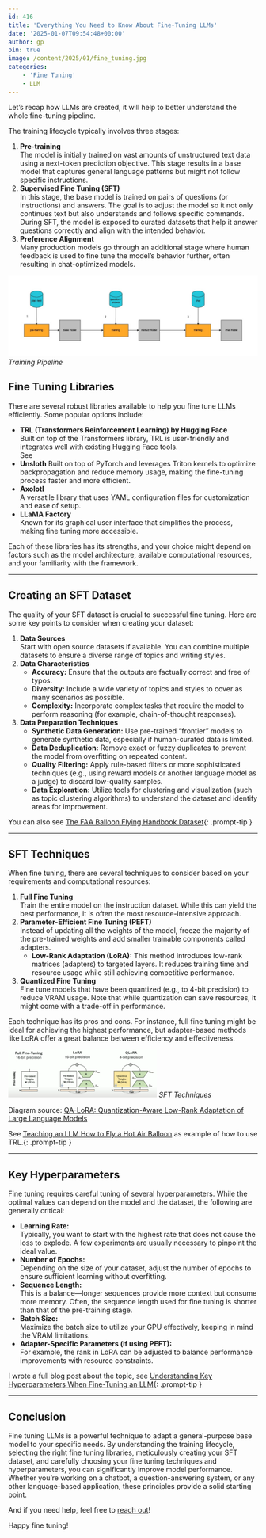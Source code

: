 ```yaml
---
id: 416
title: 'Everything You Need to Know About Fine-Tuning LLMs'
date: '2025-01-07T09:54:48+00:00'
author: gp
pin: true
image: /content/2025/01/fine_tuning.jpg
categories:
    - 'Fine Tuning'
    - LLM
---
```


Let’s recap how LLMs are created, it will help to better understand the whole fine-tuning pipeline.

The training lifecycle typically involves three stages:

1. **Pre-training**  
    The model is initially trained on vast amounts of unstructured text data using a next-token prediction objective. This stage results in a base model that captures general language patterns but might not follow specific instructions.
2. **Supervised Fine Tuning (SFT)**  
    In this stage, the base model is trained on pairs of questions (or instructions) and answers. The goal is to adjust the model so it not only continues text but also understands and follows specific commands. During SFT, the model is exposed to curated datasets that help it answer questions correctly and align with the intended behavior.
3. **Preference Alignment**  
    Many production models go through an additional stage where human feedback is used to fine tune the model’s behavior further, often resulting in chat-optimized models.

![](/content/2025/01/fine_tuning.jpg)
_Training Pipeline_
## Fine Tuning Libraries

There are several robust libraries available to help you fine tune LLMs efficiently. Some popular options include:

- **TRL (Transformers Reinforcement Learning) by Hugging Face**  
    Built on top of the Transformers library, TRL is user-friendly and integrates well with existing Hugging Face tools.  
    See
- **Unsloth** Built on top of PyTorch and leverages Triton kernels to optimize backpropagation and reduce memory usage, making the fine-tuning process faster and more efficient.
- **Axolotl**  
    A versatile library that uses YAML configuration files for customization and ease of setup.
- **LLaMA Factory**  
    Known for its graphical user interface that simplifies the process, making fine tuning more accessible.

Each of these libraries has its strengths, and your choice might depend on factors such as the model architecture, available computational resources, and your familiarity with the framework.

---

## Creating an SFT Dataset

The quality of your SFT dataset is crucial to successful fine tuning. Here are some key points to consider when creating your dataset:

1. **Data Sources**  
    Start with open source datasets if available. You can combine multiple datasets to ensure a diverse range of topics and writing styles.
2. **Data Characteristics**
    - **Accuracy:** Ensure that the outputs are factually correct and free of typos.
    - **Diversity:** Include a wide variety of topics and styles to cover as many scenarios as possible.
    - **Complexity:** Incorporate complex tasks that require the model to perform reasoning (for example, chain-of-thought responses).
3. **Data Preparation Techniques**
    - **Synthetic Data Generation:** Use pre-trained “frontier” models to generate synthetic data, especially if human-curated data is limited.
    - **Data Deduplication:** Remove exact or fuzzy duplicates to prevent the model from overfitting on repeated content.
    - **Quality Filtering:** Apply rule-based filters or more sophisticated techniques (e.g., using reward models or another language model as a judge) to discard low-quality samples.
    - **Data Exploration:** Utilize tools for clustering and visualization (such as topic clustering algorithms) to understand the dataset and identify areas for improvement.

You can also see [The FAA Balloon Flying Handbook Dataset](https://genmind.ch/the-faa-balloon-flying-handbook-dataset/){: .prompt-tip }

---

## SFT Techniques

When fine tuning, there are several techniques to consider based on your requirements and computational resources:

1. **Full Fine Tuning**  
    Train the entire model on the instruction dataset. While this can yield the best performance, it is often the most resource-intensive approach.
2. **Parameter-Efficient Fine Tuning (PEFT)**  
    Instead of updating all the weights of the model, freeze the majority of the pre-trained weights and add smaller trainable components called adapters. 
    - **Low-Rank Adaptation (LoRA):** This method introduces low-rank matrices (adapters) to targeted layers. It reduces training time and resource usage while still achieving competitive performance.
3. **Quantized Fine Tuning**  
    Fine tune models that have been quantized (e.g., to 4-bit precision) to reduce VRAM usage. Note that while quantization can save resources, it might come with a trade-off in performance.

Each technique has its pros and cons. For instance, full fine tuning might be ideal for achieving the highest performance, but adapter-based methods like LoRA offer a great balance between efficiency and effectiveness.

![](content/2025/01/sft_techniques-300x97.png)
_SFT Techniques_

Diagram source: [QA-LoRA: Quantization-Aware Low-Rank Adaptation of Large Language Models](https://arxiv.org/abs/2309.14717)

See [Teaching an LLM How to Fly a Hot Air Balloon](https://genmind.ch/teaching-an-llm-how-to-fly-a-hot-air-balloon/) as example of how to use TRL.{: .prompt-tip }

---

## Key Hyperparameters

Fine tuning requires careful tuning of several hyperparameters. While the optimal values can depend on the model and the dataset, the following are generally critical:

- **Learning Rate:**  
    Typically, you want to start with the highest rate that does not cause the loss to explode. A few experiments are usually necessary to pinpoint the ideal value.
- **Number of Epochs:**  
    Depending on the size of your dataset, adjust the number of epochs to ensure sufficient learning without overfitting.
- **Sequence Length:**  
    This is a balance—longer sequences provide more context but consume more memory. Often, the sequence length used for fine tuning is shorter than that of the pre-training stage.
- **Batch Size:**  
    Maximize the batch size to utilize your GPU effectively, keeping in mind the VRAM limitations.
- **Adapter-Specific Parameters (if using PEFT):**  
    For example, the rank in LoRA can be adjusted to balance performance improvements with resource constraints.

I wrote a full blog post about the topic, see [Understanding Key Hyperparameters When Fine-Tuning an LLM](https://genmind.ch/understanding-key-hyperparameters-when-fine-tuning-an-llm/){: .prompt-tip }

---

## Conclusion

Fine tuning LLMs is a powerful technique to adapt a general-purpose base model to your specific needs. By understanding the training lifecycle, selecting the right fine tuning libraries, meticulously creating your SFT dataset, and carefully choosing your fine tuning techniques and hyperparameters, you can significantly improve model performance. Whether you’re working on a chatbot, a question-answering system, or any other language-based application, these principles provide a solid starting point.

And if you need help, feel free to [reach out](https://genmind.ch/about/)!

Happy fine tuning!
